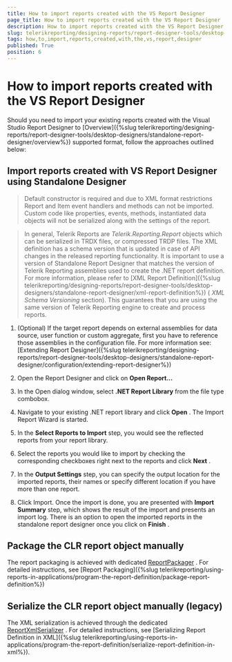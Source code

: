 ```yaml
---
title: How to import reports created with the VS Report Designer
page_title: How to import reports created with the VS Report Designer | for Telerik Reporting Documentation
description: How to import reports created with the VS Report Designer
slug: telerikreporting/designing-reports/report-designer-tools/desktop-designers/standalone-report-designer/how-to-import-reports-created-with-the-vs-report-designer
tags: how,to,import,reports,created,with,the,vs,report,designer
published: True
position: 6
---
```


# How to import reports created with the VS Report Designer



Should you need to import your existing reports created with the Visual Studio Report Designer to [Overview]({%slug telerikreporting/designing-reports/report-designer-tools/desktop-designers/standalone-report-designer/overview%}) supported format, follow the approaches outlined below:       

## Import reports created with VS Report Designer using Standalone Designer

> Default constructor is required and due to XML format restrictions Report and Item event handlers and methods can not be imported.             Custom code like properties, events, methods, instantiated data objects will not be serialized along with the settings of the report.           

> In general, Telerik Reports are  *Telerik.Reporting.Report*  objects which can be serialized in TRDX files, or compressed TRDP files.             The XML definition has a schema version that is updated in case of API changes in the released reporting functionality.             It is important to use a version of Standalone Report Designer that matches the version of Telerik Reporting assemblies used to create the .NET report definition.             For more information, please refer to [XML Report Definition]({%slug telerikreporting/designing-reports/report-designer-tools/desktop-designers/standalone-report-designer/xml-report-definition%}) ( *XML Schema Versioning*  section).             This guarantees that you are using the same version of Telerik Reporting engine to create and process reports.           

1. (Optional) If the target report depends on external assemblies for data source, user function or custom aggregate, first you have to               reference those assemblies in the configuration file. For more information see: [Extending Report Designer]({%slug telerikreporting/designing-reports/report-designer-tools/desktop-designers/standalone-report-designer/configuration/extending-report-designer%})

1. Open the Report Designer and click on __Open Report...__ 

1. In the Open dialog window, select __.NET Report Library__  from the file type combobox.             

1. Navigate to your existing .NET report library and click __Open__ . The Import Report Wizard is started.             

1. In the __Select Reports to Import__  step, you would see the reflected reports from your report library.             

1. Select the reports you would like to import by checking the corresponding checkboxes right next to the reports and click __Next__ .             

1. In the __Output Settings__  step, you can specify the output location for the imported reports, their names or specify different location if you have more than one report.             

1. Click Import. Once the import is done, you are presented with __Import Summary__  step,               which shows the result of the import and presents an import log. There is an option to open the imported reports               in the standalone report designer once you click on __Finish__ .             

## Package the CLR report object manually

The report packaging is achieved with dedicated  [ReportPackager](/reporting/api/Telerik.Reporting.ReportPackager) .           For detailed instructions, see [Report Packaging]({%slug telerikreporting/using-reports-in-applications/program-the-report-definition/package-report-definition%})

## Serialize the CLR report object manually (legacy)

The XML serialization is achieved through the dedicated  [ReportXmlSerializer](/reporting/api/Telerik.Reporting.XmlSerialization.ReportXmlSerializer) .           For detailed instructions, see [Serializing Report Definition in XML]({%slug telerikreporting/using-reports-in-applications/program-the-report-definition/serialize-report-definition-in-xml%}).

